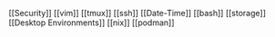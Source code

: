 [[Security]]
[[vim]]
[[tmux]]
[[ssh]]
[[Date-Time]]
[[bash]]
[[storage]]
[[Desktop Environments]]
[[nix]]
[[podman]]